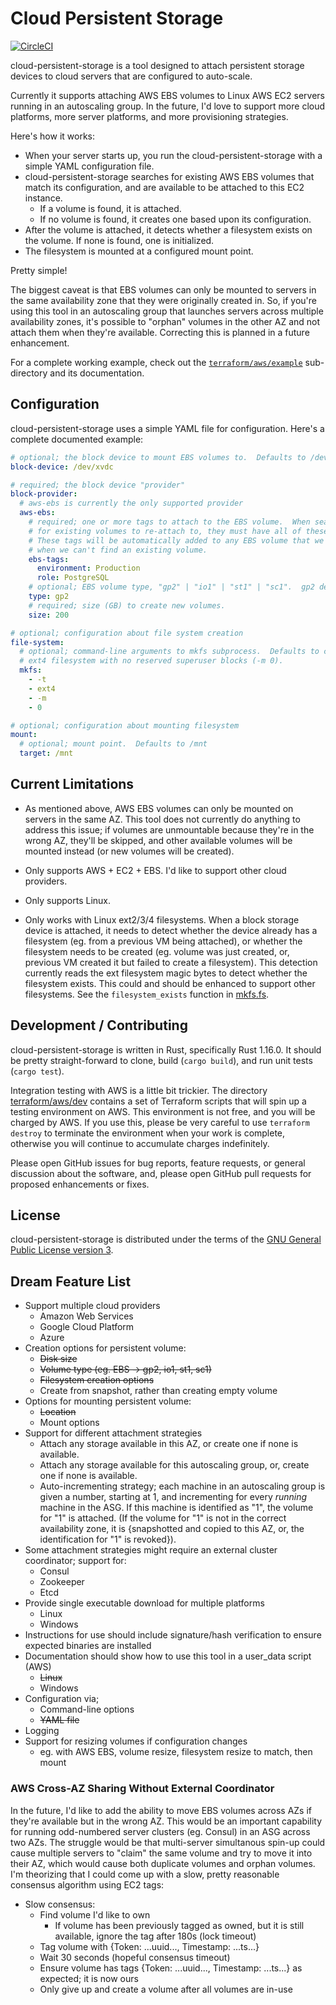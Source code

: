 # Cloud Persistent Storage

[![CircleCI](https://circleci.com/gh/mfenniak/cloud-persistent-storage.svg?style=svg)](https://circleci.com/gh/mfenniak/cloud-persistent-storage)

cloud-persistent-storage is a tool designed to attach persistent storage devices to cloud servers that are configured to auto-scale.

Currently it supports attaching AWS EBS volumes to Linux AWS EC2 servers running in an autoscaling group.  In the future, I'd love to support more cloud platforms, more server platforms, and more provisioning strategies.

Here's how it works:

- When your server starts up, you run the cloud-persistent-storage with a simple YAML configuration file.
- cloud-persistent-storage searches for existing AWS EBS volumes that match its configuration, and are available to be attached to this EC2 instance.
    - If a volume is found, it is attached.
    - If no volume is found, it creates one based upon its configuration.
- After the volume is attached, it detects whether a filesystem exists on the volume.  If none is found, one is initialized.
- The filesystem is mounted at a configured mount point.

Pretty simple!

The biggest caveat is that EBS volumes can only be mounted to servers in the same availability zone that they were originally created in.  So, if you're using this tool in an autoscaling group that launches servers across multiple availability zones, it's possible to "orphan" volumes in the other AZ and not attach them when they're available.  Correcting this is planned in a future enhancement.

For a complete working example, check out the [`terraform/aws/example`](terraform/aws/example) sub-directory and its documentation.

## Configuration

cloud-persistent-storage uses a simple YAML file for configuration.  Here's a complete documented example:

```yaml
# optional; the block device to mount EBS volumes to.  Defaults to /dev/xvdc.
block-device: /dev/xvdc

# required; the block device "provider"
block-provider:
  # aws-ebs is currently the only supported provider
  aws-ebs:
    # required; one or more tags to attach to the EBS volume.  When searching
    # for existing volumes to re-attach to, they must have all of these tags.
    # These tags will be automatically added to any EBS volume that we create
    # when we can't find an existing volume.
    ebs-tags:
      environment: Production
      role: PostgreSQL
    # optional; EBS volume type, "gp2" | "io1" | "st1" | "sc1".  gp2 default.
    type: gp2
    # required; size (GB) to create new volumes.
    size: 200

# optional; configuration about file system creation
file-system:
  # optional; command-line arguments to mkfs subprocess.  Defaults to creating
  # ext4 filesystem with no reserved superuser blocks (-m 0).
  mkfs:
    - -t
    - ext4
    - -m
    - 0

# optional; configuration about mounting filesystem
mount:
  # optional; mount point.  Defaults to /mnt
  target: /mnt
```

## Current Limitations

- As mentioned above, AWS EBS volumes can only be mounted on servers in the same AZ.  This tool does not currently do anything to address this issue; if volumes are unmountable because they're in the wrong AZ, they'll be skipped, and other available volumes will be mounted instead (or new volumes will be created).

- Only supports AWS + EC2 + EBS.  I'd like to support other cloud providers.

- Only supports Linux.

- Only works with Linux ext2/3/4 filesystems.  When a block storage device is attached, it needs to detect whether the device already has a filesystem (eg. from a previous VM being attached), or whether the filesystem needs to be created (eg. volume was just created, or, previous VM created it but failed to create a filesystem).  This detection currently reads the ext filesystem magic bytes to detect whether the filesystem exists.  This could and should be enhanced to support other filesystems.  See the `filesystem_exists` function in [mkfs.fs](src/mkfs.rs).

## Development / Contributing

cloud-persistent-storage is written in Rust, specifically Rust 1.16.0.  It should be pretty straight-forward to clone, build (`cargo build`), and run unit tests (`cargo test`).

Integration testing with AWS is a little bit trickier.  The directory [terraform/aws/dev](terraform/aws/dev) contains a set of Terraform scripts that will spin up a testing environment on AWS.  This environment is not free, and you will be charged by AWS.  If you use this, please be very careful to use `terraform destroy` to terminate the environment when your work is complete, otherwise you will continue to accumulate charges indefinitely.

Please open GitHub issues for bug reports, feature requests, or general discussion about the software, and, please open GitHub pull requests for proposed enhancements or fixes.

## License

cloud-persistent-storage is distributed under the terms of the [GNU General Public License version 3](LICENSE).

## Dream Feature List

- Support multiple cloud providers
    - Amazon Web Services
    - Google Cloud Platform
    - Azure
- Creation options for persistent volume:
    - ~~Disk size~~
    - ~~Volume type (eg. EBS -> gp2, io1, st1, sc1)~~
    - ~~Filesystem creation options~~
    - Create from snapshot, rather than creating empty volume
- Options for mounting persistent volume:
    - ~~Location~~
    - Mount options
- Support for different attachment strategies
    - Attach any storage available in this AZ, or create one if none is available.
    - Attach any storage available for this autoscaling group, or, create one if none is available.
    - Auto-incrementing strategy; each machine in an autoscaling group is given a number, starting at 1, and incrementing for every *running* machine in the ASG.  If this machine is identified as "1", the volume for "1" is attached.  (If the volume for "1" is not in the correct availability zone, it is {snapshotted and copied to this AZ, or, the identification for "1" is revoked}).
- Some attachment strategies might require an external cluster coordinator; support for:
    - Consul
    - Zookeeper
    - Etcd
- Provide single executable download for multiple platforms
    - Linux
    - Windows
- Instructions for use should include signature/hash verification to ensure expected binaries are installed
- Documentation should show how to use this tool in a user_data script (AWS)
    - ~~Linux~~
    - Windows
- Configuration via;
    - Command-line options
    - ~~YAML file~~
- Logging
- Support for resizing volumes if configuration changes
    - eg. with AWS EBS, volume resize, filesystem resize to match, then mount

### AWS Cross-AZ Sharing Without External Coordinator

In the future, I'd like to add the ability to move EBS volumes across AZs if they're available but in the wrong AZ.  This would be an important capability for running odd-numbered server clusters (eg. Consul) in an ASG across two AZs.  The struggle would be that multi-server simultanous spin-up could cause multiple servers to "claim" the same volume and try to move it into their AZ, which would cause both duplicate volumes and orphan volumes.  I'm theorizing that I could come up with a slow, pretty reasonable consensus algorithm using EC2 tags:

- Slow consensus:
    - Find volume I'd like to own
        - If volume has been previously tagged as owned, but it is still available, ignore the tag after 180s (lock timeout)
    - Tag volume with {Token: ...uuid..., Timestamp: ...ts...}
    - Wait 30 seconds (hopeful consensus timeout)
    - Ensure volume has tags {Token: ...uuid..., Timestamp: ...ts...} as expected; it is now ours
    - Only give up and create a volume after all volumes are in-use
